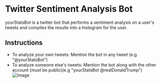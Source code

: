 # Twitter Sentiment Analysis Bot
yourStatsBot is a twitter bot that performs a sentiment analysis on a user's tweets and compiles the results into a histogram for the user. 
## Instructions
* To analyze your own tweets: Mention the bot in any tweet (e.g "@yourStatsBot")  
* To analyze someone else's tweets: Mention the bot along with the other account (must be public)(e.g "yourStatsBot @realDonaldTrump")
![image](C:\Users\pcgou\OneDrive\Documents\Projects\Images\JohnHaidtAnalysis.png)
